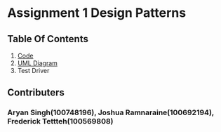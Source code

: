 # Assignment 1 Design Patterns
## Table Of Contents
1. [Code](https://github.com/joshRam0214/SOFE3650-Assignment-1-Design-Patterns-Group-21/tree/main/productFactory/src)
1. [UML Diagram](https://github.com/joshRam0214/SOFE3650-Assignment-1-Design-Patterns-Group-21/tree/main/UML)
1. Test Driver

## Contributers
### Aryan Singh(100748196), Joshua Ramnaraine(100692194), Frederick Tettteh(100569808)
